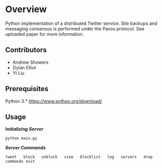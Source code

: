 # Overview
Python implementation of a distributed Twitter service. Site backups and messaging consensus is performed under the Paxos protocol. See uploaded paper for more information.

## Contributors
 * Andrew Showers
 * Dylan Elliot
 * Yi Liu

## Prerequisites
Python 3.* https://www.python.org/download/
 

## Usage

***Initializing Server***

	python main.py

***Server Commands***

	tweet   block   unblock   view   blocklist   log   servers   drop   commands exit

